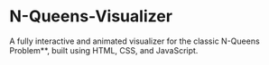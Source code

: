 # N-Queens-Visualizer
A fully interactive and animated visualizer for the classic N-Queens Problem**, built using HTML, CSS, and JavaScript.
